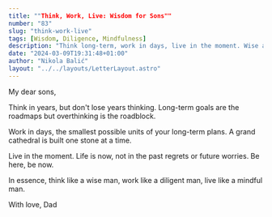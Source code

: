 ```yaml
---
title: ""Think, Work, Live: Wisdom for Sons""
number: "83"
slug: "think-work-live"
tags: [Wisdom, Diligence, Mindfulness]
description: "Think long-term, work in days, live in the moment. Wise advice from Dad. Prioritize goals, avoid overthinking, and embrace mindfulness."
date: "2024-03-09T19:31:48+01:00"
author: "Nikola Balić"
layout: "../../layouts/LetterLayout.astro"
---
```

My dear sons,

Think in years, but don't lose years thinking. Long-term goals are the roadmaps but overthinking is the roadblock.

Work in days, the smallest possible units of your long-term plans. A grand cathedral is built one stone at a time.

Live in the moment. Life is now, not in the past regrets or future worries. Be here, be now.

In essence, think like a wise man, work like a diligent man, live like a mindful man.

With love,
Dad
